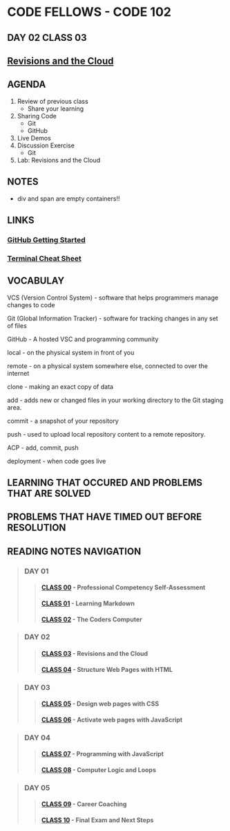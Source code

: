 # CODE FELLOWS - CODE 102

## DAY 02 CLASS 03

## [Revisions and the Cloud](https://github.com/codefellows/seattle-code-102d37/tree/main/class-03)

## AGENDA 
1. Review of previous class
    - Share your learning
1. Sharing Code
    - Git
    - GitHub
1. Live Demos
1. Discussion Exercise
    - Git
1. Lab: Revisions and the Cloud

## NOTES

* div and span are empty containers!!

## LINKS
### [GitHub Getting Started](https://docs.github.com/en/get-started)

### [Terminal Cheat Sheet](https://gist.github.com/cferdinandi/ef665330286fd5d7127d)

## VOCABULAY

VCS (Version Control System) - software that helps programmers manage changes to code

Git (Global Information Tracker) - software for tracking changes in any set of files

GitHub - A hosted VSC and programming community

local - on the physical system in front of you

remote - on a physical system somewhere else, connected to over the internet

clone - making an exact copy of data

add - adds new or changed files in your working directory to the Git staging area.

commit - a snapshot of your repository

push - used to upload local repository content to a remote repository.

ACP - add, commit, push

deployment - when code goes live

## LEARNING THAT OCCURED AND PROBLEMS THAT ARE SOLVED

## PROBLEMS THAT HAVE TIMED OUT BEFORE RESOLUTION

## READING NOTES NAVIGATION

> ### DAY 01
>> #### [CLASS 00](CODE102-DAY01-CLASS00-READING-NOTES.md) - Professional Competency Self-Assessment
>> #### [CLASS 01](CODE102-DAY01-CLASS01-READING-NOTES.md) - Learning Markdown
>> #### [CLASS 02](CODE102-DAY01-CLASS02-READING-NOTES.md) - The Coders Computer

> ### DAY 02
>> #### [CLASS 03](CODE102-DAY02-CLASS03-READING-NOTES.md) - Revisions and the Cloud
>> #### [CLASS 04](CODE102-DAY02-CLASS04-READING-NOTES.md) - Structure Web Pages with HTML

> ### DAY 03
>> #### [CLASS 05](CODE102-DAY03-CLASS05-READING-NOTES.md) - Design web pages with CSS
>> #### [CLASS 06](CODE102-DAY03-CLASS06-READING-NOTES.md) - Activate web pages with JavaScript

> ### DAY 04
>> #### [CLASS 07](CODE102-DAY04-CLASS07-READING-NOTES.md) - Programming with JavaScript
>> #### [CLASS 08](CODE102-DAY04-CLASS08-READING-NOTES.md) - Computer Logic and Loops

>### DAY 05
>> #### [CLASS 09](CODE102-DAY05-CLASS09-READING-NOTES.md) - Career Coaching
>> #### [CLASS 10](CODE102-DAY05-CLASS10-READING-NOTES.md) - Final Exam and Next Steps